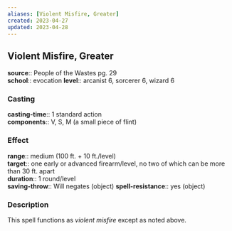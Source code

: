 ```yaml
---
aliases: [Violent Misfire, Greater]
created: 2023-04-27
updated: 2023-04-28
---
```


## Violent Misfire, Greater

**source**:: People of the Wastes pg. 29  
**school**:: evocation
**level**:: arcanist 6, sorcerer 6, wizard 6

### Casting

**casting-time**:: 1 standard action  
**components**:: V, S, M (a small piece of flint)

### Effect

**range**:: medium (100 ft. + 10 ft./level)  
**target**:: one early or advanced firearm/level, no two of which can be more than 30 ft. apart  
**duration**:: 1 round/level  
**saving-throw**:: Will negates (object)
**spell-resistance**:: yes (object)

### Description

This spell functions as *violent misfire* except as noted above.
